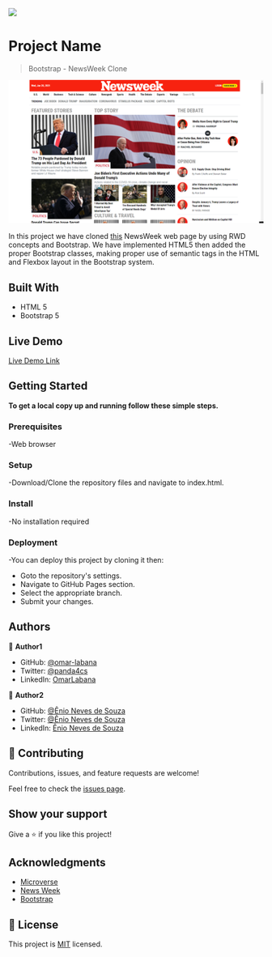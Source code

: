 ![](https://img.shields.io/badge/Microverse-blueviolet)

# Project Name

> Bootstrap - NewsWeek Clone

![screenshot](screenshot.png)

In this project we have cloned [this](https://web.archive.org/web/20210120125445/https://www.newsweek.com/) NewsWeek web page by using RWD concepts and Bootstrap. We have implemented HTML5 then added the proper Bootstrap classes, making proper use of semantic tags in the HTML and Flexbox layout in the Bootstrap system.

## Built With

- HTML 5
- Bootstrap 5

## Live Demo

[Live Demo Link](https://enionsouza.github.io/NewsWeekClone/)

## Getting Started

**To get a local copy up and running follow these simple steps.**

### Prerequisites

-Web browser

### Setup

-Download/Clone the repository files and navigate to index.html.

### Install

-No installation required

### Deployment

-You can deploy this project by cloning it then:

- Goto the repository's settings.
- Navigate to GitHub Pages section.
- Select the appropriate branch.
- Submit your changes.

## Authors

👤 **Author1**

- GitHub: [@omar-labana](https://github.com/omar-labana)
- Twitter: [@panda4cs](https://twitter.com/Panda4cs)
- LinkedIn: [OmarLabana](https://www.linkedin.com/in/omarlabana/)

👤 **Author2**

- GitHub: [@Ênio Neves de Souza](https://github.com/enionsouza/)
- Twitter: [@Ênio Neves de Souza](https://twitter.com/enionsouza)
- LinkedIn: [Ênio Neves de Souza](https://www.linkedin.com/in/enio-neves-de-souza/)

## 🤝 Contributing

Contributions, issues, and feature requests are welcome!

Feel free to check the [issues page](../../issues/).

## Show your support

Give a ⭐️ if you like this project!

## Acknowledgments

- [Microverse](https://www.microverse.org/)
- [News Week](https://www.newsweek.com/)
- [Bootstrap](https://getbootstrap.com/)

## 📝 License

This project is [MIT](./MIT.md) licensed.
